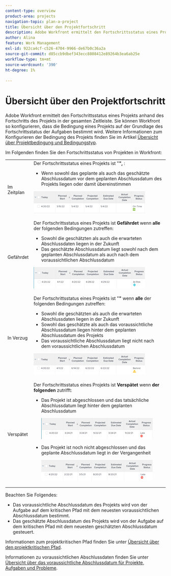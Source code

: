 ```yaml
---
content-type: overview
product-area: projects
navigation-topic: plan-a-project
title: Übersicht über den Projektfortschritt
description: Adobe Workfront ermittelt den Fortschrittsstatus eines Projekts anhand des Fortschritts des Projekts in der gesamten Zeitleiste. Sie können Workfront so konfigurieren, dass die Bedingung eines Projekts auf der Grundlage des Fortschrittsstatus der Aufgaben bestimmt wird. Weitere Informationen zum Projektfortschritt finden Sie in diesem Artikel .
author: Alina
feature: Work Management
exl-id: 922ca4cf-c526-4704-9966-de67b0c36a2a
source-git-commit: d85ccb9dbef343ecc8808412e89264b3ea6ab25e
workflow-type: tm+mt
source-wordcount: '390'
ht-degree: 1%

---
```


# Übersicht über den Projektfortschritt

<!--Audited: 12/2023-->

Adobe Workfront ermittelt den Fortschrittsstatus eines Projekts anhand des Fortschritts des Projekts in der gesamten Zeitleiste. Sie können Workfront so konfigurieren, dass die Bedingung eines Projekts auf der Grundlage des Fortschrittsstatus der Aufgaben bestimmt wird. Weitere Informationen zum Konfigurieren der Bedingung des Projekts finden Sie im Artikel [Übersicht über Projektbedingung und Bedingungstyp](../../../manage-work/projects/manage-projects/project-condition-and-condition-type.md).

Im Folgenden finden Sie den Fortschrittsstatus von Projekten in Workfront:

<table style="table-layout:auto"> 
 <col> 
 <col> 
 <tbody> 
  <tr> 
   <td>Im Zeitplan</td> 
   <td> Der Fortschrittsstatus eines Projekts ist "<strong>", </strong>:<ul><li>Wenn sowohl das geplante als auch das geschätzte Abschlussdatum vor dem geplanten Abschlussdatum des Projekts liegen oder damit übereinstimmen</li></ul> <p> <img src="assets/project-on-time-progress-status-350x69.png" style="width: 350;height: 69;"> </p> </td> 
  </tr> 
  <tr> 
   <td>Gefährdet</td> 
   <td> Der Fortschrittsstatus eines Projekts ist <strong>Gefährdet</strong> wenn <strong>alle</strong> der folgenden Bedingungen zutreffen:<ul><li>Sowohl die geschätzten als auch die erwarteten Abschlussdaten liegen in der Zukunft</li><li> Das geschätzte Abschlussdatum liegt sowohl nach dem geplanten Abschlussdatum als auch nach dem voraussichtlichen Abschlussdatum </li></ul><p> <img src="assets/project-at-risk-progress-status-350x67.png" style="width: 350;height: 67;"> </p> </td> 
  </tr> 
  <tr> 
   <td>In Verzug</td> 
   <td> Der Fortschrittsstatus eines Projekts ist "<strong>"</strong> wenn <strong>alle</strong> der folgenden Bedingungen zutreffen:<ul><li>Sowohl die geschätzten als auch die erwarteten Abschlussdaten liegen in der Zukunft</li><li> Sowohl das geschätzte als auch das voraussichtliche Abschlussdatum liegen hinter dem geplanten Abschlussdatum des Projekts</li><li> Das voraussichtliche Abschlussdatum liegt nicht nach dem voraussichtlichen Abschlussdatum</li></ul> <p> <img src="assets/project-behind-progress-status-350x67.png" style="width: 350;height: 67;"> </p> </td> 
  </tr> 
  <tr> 
   <td>Verspätet</td> 
   <td> 
     Der Fortschrittsstatus eines Projekts ist <strong>Verspätet</strong> wenn <strong> der folgenden </strong> zutrifft:<ul><li>Das Projekt ist abgeschlossen und das tatsächliche Abschlussdatum liegt hinter dem geplanten Abschlussdatum <p> <img src="assets/project-late-progress-status-350x66.png" style="width: 350;height: 66;"> </p> </li> 
     <li> <p>Das Projekt ist noch nicht abgeschlossen und das geplante Abschlussdatum liegt in der Vergangenheit <p> <img src="assets/project-late-progress-status-incomplete-status-350x66.png" style="width: 350;height: 66;"> </p> </li> 
    </ul> </td> 
  </tr> 
 </tbody> 
</table>

Beachten Sie Folgendes:

* Das voraussichtliche Abschlussdatum des Projekts wird von der Aufgabe auf dem kritischen Pfad mit dem neuesten voraussichtlichen Abschlussdatum bestimmt.
* Das geschätzte Abschlussdatum des Projekts wird von der Aufgabe auf dem kritischen Pfad mit dem neuesten geschätzten Abschlussdatum gesteuert.

Informationen zum projektkritischen Pfad finden Sie unter [Übersicht über den projektkritischen Pfad](../../../manage-work/tasks/manage-tasks/critical-path.md).

Informationen zu voraussichtlichen Abschlussdaten finden Sie unter [Übersicht über das voraussichtliche Abschlussdatum für Projekte, Aufgaben und Probleme](../../../manage-work/projects/planning-a-project/project-projected-completion-date.md).
